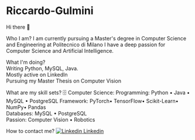 # Riccardo-Gulmini
Hi there 👋  

Who I am?
I am currently pursuing a Master's degree in Computer Science and Engineering at Politecnico di Milano
I have a deep passion for Computer Science and Artificial Intelligence.  

What I'm doing?  
Writing Python, MySQL, Java.  
Mostly active on LinkedIn  
Pursuing my Master Thesis on Computer Vision    

What are my skill sets?
🗄️ Computer Science:
Programming: Python • Java • MySQL  • PostgreSQL
Framework:  PyTorch• TensorFlow• Scikit-Learn• NumPy• Pandas  
Databases: MySQL • PostgreSQL  
Passion: Computer Vision • Robotics

How to contact me?
[![Linkedin](https://i.stack.imgur.com/gVE0j.png) Linkedin](https://www.linkedin.com/in/riccardo-gulmini-734316219/)
&nbsp;
&nbsp;





